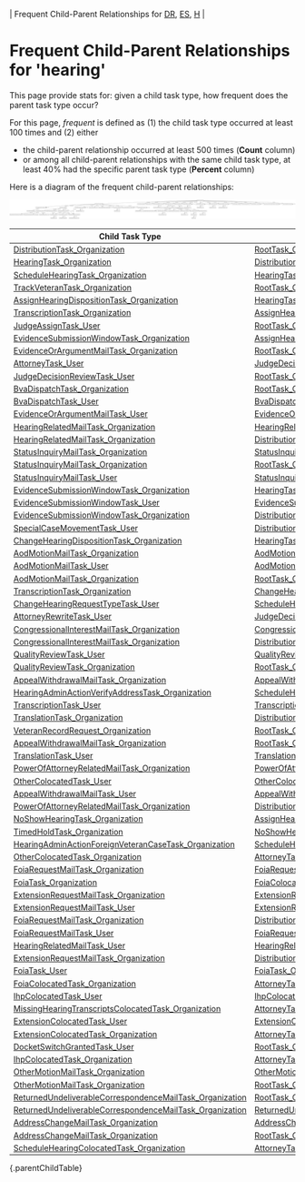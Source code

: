 ---
---
<!-- DO NOT EDIT THIS FILE.  This file is autogenerated. -->
| Frequent Child-Parent Relationships for [DR](../docket-DR/freq-childparent.md), [ES](../docket-ES/freq-childparent.md), [H](../docket-H/freq-childparent.md) |

# Frequent Child-Parent Relationships for 'hearing'

This page provide stats for: given a child task type, how frequent does the parent task type occur?

For this page, *frequent* is defined as (1) the child task type occurred at least 100 times and (2) either
* the child-parent relationship occurred at least 500 times (**Count** column)
* or among all child-parent relationships with the same child task type, at least 40% had the specific parent task type (**Percent** column)

Here is a diagram of the frequent child-parent relationships:

![freq-childparent.dot.png](freq-childparent.dot.png)

| Child Task Type | Parent Task Type | Count | Percent |
| --------------- | ---------------- | ----- | ------- |
| [DistributionTask_Organization](DistributionTask_Organization.md) | [RootTask_Organization](RootTask_Organization.md) | 62792 | 100% |
| [HearingTask_Organization](HearingTask_Organization.md) | [DistributionTask_Organization](DistributionTask_Organization.md) | 62094 | 100% |
| [ScheduleHearingTask_Organization](ScheduleHearingTask_Organization.md) | [HearingTask_Organization](HearingTask_Organization.md) | 59980 | 100% |
| [TrackVeteranTask_Organization](TrackVeteranTask_Organization.md) | [RootTask_Organization](RootTask_Organization.md) | 58512 | 100% |
| [AssignHearingDispositionTask_Organization](AssignHearingDispositionTask_Organization.md) | [HearingTask_Organization](HearingTask_Organization.md) | 8881 | 100% |
| [TranscriptionTask_Organization](TranscriptionTask_Organization.md) | [AssignHearingDispositionTask_Organization](AssignHearingDispositionTask_Organization.md) | 6515 | 88% |
| [JudgeAssignTask_User](JudgeAssignTask_User.md) | [RootTask_Organization](RootTask_Organization.md) | 6196 | 100% |
| [EvidenceSubmissionWindowTask_Organization](EvidenceSubmissionWindowTask_Organization.md) | [AssignHearingDispositionTask_Organization](AssignHearingDispositionTask_Organization.md) | 5875 | 71% |
| [EvidenceOrArgumentMailTask_Organization](EvidenceOrArgumentMailTask_Organization.md) | [RootTask_Organization](RootTask_Organization.md) | 5741 | 94% |
| [AttorneyTask_User](AttorneyTask_User.md) | [JudgeDecisionReviewTask_User](JudgeDecisionReviewTask_User.md) | 5708 | 100% |
| [JudgeDecisionReviewTask_User](JudgeDecisionReviewTask_User.md) | [RootTask_Organization](RootTask_Organization.md) | 5707 | 100% |
| [BvaDispatchTask_Organization](BvaDispatchTask_Organization.md) | [RootTask_Organization](RootTask_Organization.md) | 5249 | 100% |
| [BvaDispatchTask_User](BvaDispatchTask_User.md) | [BvaDispatchTask_Organization](BvaDispatchTask_Organization.md) | 5248 | 100% |
| [EvidenceOrArgumentMailTask_User](EvidenceOrArgumentMailTask_User.md) | [EvidenceOrArgumentMailTask_Organization](EvidenceOrArgumentMailTask_Organization.md) | 2100 | 100% |
| [HearingRelatedMailTask_Organization](HearingRelatedMailTask_Organization.md) | [HearingRelatedMailTask_Organization](HearingRelatedMailTask_Organization.md) | 2000 | 50% |
| [HearingRelatedMailTask_Organization](HearingRelatedMailTask_Organization.md) | [DistributionTask_Organization](DistributionTask_Organization.md) | 1886 | 47% |
| [StatusInquiryMailTask_Organization](StatusInquiryMailTask_Organization.md) | [StatusInquiryMailTask_Organization](StatusInquiryMailTask_Organization.md) | 1414 | 50% |
| [StatusInquiryMailTask_Organization](StatusInquiryMailTask_Organization.md) | [RootTask_Organization](RootTask_Organization.md) | 1408 | 50% |
| [StatusInquiryMailTask_User](StatusInquiryMailTask_User.md) | [StatusInquiryMailTask_Organization](StatusInquiryMailTask_Organization.md) | 1319 | 100% |
| [EvidenceSubmissionWindowTask_Organization](EvidenceSubmissionWindowTask_Organization.md) | [HearingTask_Organization](HearingTask_Organization.md) | 1134 | 14% |
| [EvidenceSubmissionWindowTask_User](EvidenceSubmissionWindowTask_User.md) | [EvidenceSubmissionWindowTask_Organization](EvidenceSubmissionWindowTask_Organization.md) | 1022 | 100% |
| [EvidenceSubmissionWindowTask_Organization](EvidenceSubmissionWindowTask_Organization.md) | [DistributionTask_Organization](DistributionTask_Organization.md) | 854 | 10% |
| [SpecialCaseMovementTask_User](SpecialCaseMovementTask_User.md) | [DistributionTask_Organization](DistributionTask_Organization.md) | 814 | 100% |
| [ChangeHearingDispositionTask_Organization](ChangeHearingDispositionTask_Organization.md) | [HearingTask_Organization](HearingTask_Organization.md) | 747 | 100% |
| [AodMotionMailTask_Organization](AodMotionMailTask_Organization.md) | [AodMotionMailTask_Organization](AodMotionMailTask_Organization.md) | 742 | 51% |
| [AodMotionMailTask_User](AodMotionMailTask_User.md) | [AodMotionMailTask_Organization](AodMotionMailTask_Organization.md) | 721 | 100% |
| [AodMotionMailTask_Organization](AodMotionMailTask_Organization.md) | [RootTask_Organization](RootTask_Organization.md) | 717 | 49% |
| [TranscriptionTask_Organization](TranscriptionTask_Organization.md) | [ChangeHearingDispositionTask_Organization](ChangeHearingDispositionTask_Organization.md) | 703 | 10% |
| [ChangeHearingRequestTypeTask_User](ChangeHearingRequestTypeTask_User.md) | [ScheduleHearingTask_Organization](ScheduleHearingTask_Organization.md) | 640 | 100% |
| [AttorneyRewriteTask_User](AttorneyRewriteTask_User.md) | [JudgeDecisionReviewTask_User](JudgeDecisionReviewTask_User.md) | 540 | 100% |
| [CongressionalInterestMailTask_Organization](CongressionalInterestMailTask_Organization.md) | [CongressionalInterestMailTask_Organization](CongressionalInterestMailTask_Organization.md) | 486 | 51% |
| [CongressionalInterestMailTask_Organization](CongressionalInterestMailTask_Organization.md) | [DistributionTask_Organization](DistributionTask_Organization.md) | 444 | 46% |
| [QualityReviewTask_User](QualityReviewTask_User.md) | [QualityReviewTask_Organization](QualityReviewTask_Organization.md) | 416 | 100% |
| [QualityReviewTask_Organization](QualityReviewTask_Organization.md) | [RootTask_Organization](RootTask_Organization.md) | 414 | 100% |
| [AppealWithdrawalMailTask_Organization](AppealWithdrawalMailTask_Organization.md) | [AppealWithdrawalMailTask_Organization](AppealWithdrawalMailTask_Organization.md) | 413 | 55% |
| [HearingAdminActionVerifyAddressTask_Organization](HearingAdminActionVerifyAddressTask_Organization.md) | [ScheduleHearingTask_Organization](ScheduleHearingTask_Organization.md) | 389 | 100% |
| [TranscriptionTask_User](TranscriptionTask_User.md) | [TranscriptionTask_Organization](TranscriptionTask_Organization.md) | 382 | 100% |
| [TranslationTask_Organization](TranslationTask_Organization.md) | [DistributionTask_Organization](DistributionTask_Organization.md) | 364 | 98% |
| [VeteranRecordRequest_Organization](VeteranRecordRequest_Organization.md) | [RootTask_Organization](RootTask_Organization.md) | 350 | 100% |
| [AppealWithdrawalMailTask_Organization](AppealWithdrawalMailTask_Organization.md) | [RootTask_Organization](RootTask_Organization.md) | 333 | 45% |
| [TranslationTask_User](TranslationTask_User.md) | [TranslationTask_Organization](TranslationTask_Organization.md) | 329 | 100% |
| [PowerOfAttorneyRelatedMailTask_Organization](PowerOfAttorneyRelatedMailTask_Organization.md) | [PowerOfAttorneyRelatedMailTask_Organization](PowerOfAttorneyRelatedMailTask_Organization.md) | 318 | 52% |
| [OtherColocatedTask_User](OtherColocatedTask_User.md) | [OtherColocatedTask_Organization](OtherColocatedTask_Organization.md) | 318 | 100% |
| [AppealWithdrawalMailTask_User](AppealWithdrawalMailTask_User.md) | [AppealWithdrawalMailTask_Organization](AppealWithdrawalMailTask_Organization.md) | 300 | 100% |
| [PowerOfAttorneyRelatedMailTask_Organization](PowerOfAttorneyRelatedMailTask_Organization.md) | [DistributionTask_Organization](DistributionTask_Organization.md) | 289 | 47% |
| [NoShowHearingTask_Organization](NoShowHearingTask_Organization.md) | [AssignHearingDispositionTask_Organization](AssignHearingDispositionTask_Organization.md) | 241 | 91% |
| [TimedHoldTask_Organization](TimedHoldTask_Organization.md) | [NoShowHearingTask_Organization](NoShowHearingTask_Organization.md) | 226 | 63% |
| [HearingAdminActionForeignVeteranCaseTask_Organization](HearingAdminActionForeignVeteranCaseTask_Organization.md) | [ScheduleHearingTask_Organization](ScheduleHearingTask_Organization.md) | 225 | 100% |
| [OtherColocatedTask_Organization](OtherColocatedTask_Organization.md) | [AttorneyTask_User](AttorneyTask_User.md) | 200 | 72% |
| [FoiaRequestMailTask_Organization](FoiaRequestMailTask_Organization.md) | [FoiaRequestMailTask_Organization](FoiaRequestMailTask_Organization.md) | 189 | 51% |
| [FoiaTask_Organization](FoiaTask_Organization.md) | [FoiaColocatedTask_Organization](FoiaColocatedTask_Organization.md) | 181 | 100% |
| [ExtensionRequestMailTask_Organization](ExtensionRequestMailTask_Organization.md) | [ExtensionRequestMailTask_Organization](ExtensionRequestMailTask_Organization.md) | 171 | 50% |
| [ExtensionRequestMailTask_User](ExtensionRequestMailTask_User.md) | [ExtensionRequestMailTask_Organization](ExtensionRequestMailTask_Organization.md) | 171 | 100% |
| [FoiaRequestMailTask_Organization](FoiaRequestMailTask_Organization.md) | [DistributionTask_Organization](DistributionTask_Organization.md) | 169 | 45% |
| [FoiaRequestMailTask_User](FoiaRequestMailTask_User.md) | [FoiaRequestMailTask_Organization](FoiaRequestMailTask_Organization.md) | 163 | 100% |
| [HearingRelatedMailTask_User](HearingRelatedMailTask_User.md) | [HearingRelatedMailTask_Organization](HearingRelatedMailTask_Organization.md) | 155 | 100% |
| [ExtensionRequestMailTask_Organization](ExtensionRequestMailTask_Organization.md) | [DistributionTask_Organization](DistributionTask_Organization.md) | 155 | 45% |
| [FoiaTask_User](FoiaTask_User.md) | [FoiaTask_Organization](FoiaTask_Organization.md) | 151 | 100% |
| [FoiaColocatedTask_Organization](FoiaColocatedTask_Organization.md) | [AttorneyTask_User](AttorneyTask_User.md) | 148 | 86% |
| [IhpColocatedTask_User](IhpColocatedTask_User.md) | [IhpColocatedTask_Organization](IhpColocatedTask_Organization.md) | 112 | 100% |
| [MissingHearingTranscriptsColocatedTask_Organization](MissingHearingTranscriptsColocatedTask_Organization.md) | [AttorneyTask_User](AttorneyTask_User.md) | 109 | 81% |
| [ExtensionColocatedTask_User](ExtensionColocatedTask_User.md) | [ExtensionColocatedTask_Organization](ExtensionColocatedTask_Organization.md) | 105 | 100% |
| [ExtensionColocatedTask_Organization](ExtensionColocatedTask_Organization.md) | [AttorneyTask_User](AttorneyTask_User.md) | 82 | 88% |
| [DocketSwitchGrantedTask_User](DocketSwitchGrantedTask_User.md) | [RootTask_Organization](RootTask_Organization.md) | 79 | 61% |
| [IhpColocatedTask_Organization](IhpColocatedTask_Organization.md) | [AttorneyTask_User](AttorneyTask_User.md) | 73 | 77% |
| [OtherMotionMailTask_Organization](OtherMotionMailTask_Organization.md) | [OtherMotionMailTask_Organization](OtherMotionMailTask_Organization.md) | 57 | 49% |
| [OtherMotionMailTask_Organization](OtherMotionMailTask_Organization.md) | [RootTask_Organization](RootTask_Organization.md) | 56 | 48% |
| [ReturnedUndeliverableCorrespondenceMailTask_Organization](ReturnedUndeliverableCorrespondenceMailTask_Organization.md) | [RootTask_Organization](RootTask_Organization.md) | 51 | 50% |
| [ReturnedUndeliverableCorrespondenceMailTask_Organization](ReturnedUndeliverableCorrespondenceMailTask_Organization.md) | [ReturnedUndeliverableCorrespondenceMailTask_Organization](ReturnedUndeliverableCorrespondenceMailTask_Organization.md) | 51 | 50% |
| [AddressChangeMailTask_Organization](AddressChangeMailTask_Organization.md) | [AddressChangeMailTask_Organization](AddressChangeMailTask_Organization.md) | 50 | 51% |
| [AddressChangeMailTask_Organization](AddressChangeMailTask_Organization.md) | [RootTask_Organization](RootTask_Organization.md) | 49 | 49% |
| [ScheduleHearingColocatedTask_Organization](ScheduleHearingColocatedTask_Organization.md) | [AttorneyTask_User](AttorneyTask_User.md) | 29 | 69% |
{.parentChildTable}
